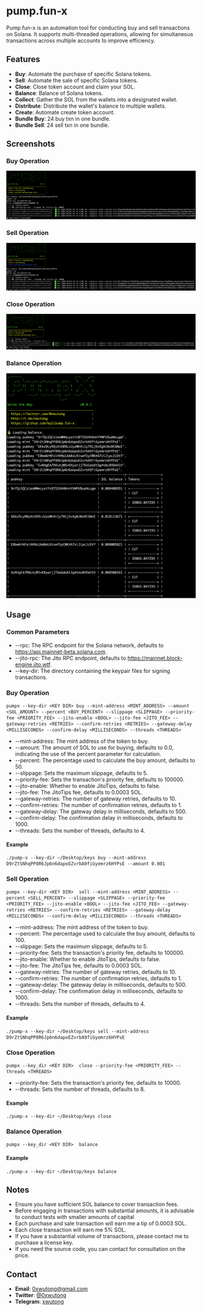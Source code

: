 # pump.fun-x
Pump.fun-x is an automation tool for conducting buy and sell transactions on Solana. It supports multi-threaded operations, allowing for simultaneous transactions across multiple accounts to improve efficiency.

## Features
- **Buy**: Automate the purchase of specific Solana tokens.
- **Sell**: Automate the sale of specific Solana tokens.
- **Close**: Close token account and claim your SOL.
- **Balance**: Balance of Solana tokens.
- **Collect**: Gather the SOL from the wallets into a designated wallet.
- **Distribute**: Distribute the wallet's balance to multiple wallets.
- **Create**: Automate create token account.
- **Bundle Buy**: 24 buy txn in one bundle.
- **Bundle Sell**: 24 sell txn in one bundle.

## Screenshots

### Buy Operation

![image](./screenshots/buy.png)

### Sell Operation

![image](./screenshots/sell.png)

### Close Operation

![image](./screenshots/close.png)

### Balance Operation

![image](./screenshots/balance.png)

## Usage

### Common Parameters
- --rpc: The RPC endpoint for the Solana network, defaults to https://api.mainnet-beta.solana.com.
- --jito-rpc: The Jito RPC endpoint, defaults to https://mainnet.block-engine.jito.wtf.
- --key-dir: The directory containing the keypair files for signing transactions.

### Buy Operation
```
pumpx --key-dir <KEY DIR> buy --mint-address <MINT_ADDRESS> --amount <SOL_AMOUNT> --percent <BUY_PERCENT> --slippage <SLIPPAGE> --priority-fee <PRIORITY_FEE> --jito-enable <BOOL> --jito-fee <JITO_FEE> --gateway-retries <RETRIES> --confirm-retries <RETRIES> --gateway-delay <MILLISECONDS> --confirm-delay <MILLISECONDS> --threads <THREADS>
```

- --mint-address: The mint address of the token to buy.
- --amount: The amount of SOL to use for buying, defaults to 0.0, indicating the use of the percent parameter for calculation.
- --percent: The percentage used to calculate the buy amount, defaults to 50.
- --slippage: Sets the maximum slippage, defaults to 5.
- --priority-fee: Sets the transaction's priority fee, defaults to 100000.
- --jito-enable: Whether to enable JitoTips, defaults to false.
- --jito-fee: The JitoTips fee, defaults to 0.0003 SOL.
- --gateway-retries: The number of gateway retries, defaults to 10.
- --confirm-retries: The number of confirmation retries, defaults to 1.
- --gateway-delay: The gateway delay in milliseconds, defaults to 500.
- --confirm-delay: The confirmation delay in milliseconds, defaults to 1000.
- --threads: Sets the number of threads, defaults to 4.

#### Example
```
./pump-x --key-dir ~/Desktop/keys buy --mint-address D9rZtSNhqPP8R6Jp6n6dapoEZvrbA9fiGyemrz6HYPsE --amount 0.001
```

### Sell Operation
```
pumpx --key-dir <KEY DIR>  sell --mint-address <MINT_ADDRESS> --percent <SELL_PERCENT> --slippage <SLIPPAGE> --priority-fee <PRIORITY_FEE> --jito-enable <BOOL> --jito-fee <JITO_FEE> --gateway-retries <RETRIES> --confirm-retries <RETRIES> --gateway-delay <MILLISECONDS> --confirm-delay <MILLISECONDS> --threads <THREADS>
```

- --mint-address: The mint address of the token to buy.
- --percent: The percentage used to calculate the buy amount, defaults to 100.
- --slippage: Sets the maximum slippage, defaults to 5.
- --priority-fee: Sets the transaction's priority fee, defaults to 100000.
- --jito-enable: Whether to enable JitoTips, defaults to false.
- --jito-fee: The JitoTips fee, defaults to 0.0003 SOL.
- --gateway-retries: The number of gateway retries, defaults to 10.
- --confirm-retries: The number of confirmation retries, defaults to 1.
- --gateway-delay: The gateway delay in milliseconds, defaults to 500.
- --confirm-delay: The confirmation delay in milliseconds, defaults to 1000.
- --threads: Sets the number of threads, defaults to 4.

#### Example
```
./pump-x --key-dir ~/Desktop/keys sell --mint-address D9rZtSNhqPP8R6Jp6n6dapoEZvrbA9fiGyemrz6HYPsE
```
### Close Operation
```
pumpx --key_dir <KEY DIR>  close --priority-fee <PRIORITY_FEE> --threads <THREADS>
```
- --priority-fee: Sets the transaction's priority fee, defaults to 10000.
- --threads: Sets the number of threads, defaults to 8.

#### Example
```
./pump-x --key-dir ~/Desktop/keys close
```

### Balance Operation
```
pumpx --key_dir <KEY DIR>  balance
```

#### Example
```
./pump-x --key-dir ~/Desktop/keys balance
```

## Notes
- Ensure you have sufficient SOL balance to cover transaction fees.
- Before engaging in transactions with substantial amounts, it is advisable to conduct tests with smaller amounts of capital
- Each purchase and sale transaction will earn me a tip of 0.0003 SOL. 
- Each close transaction will earn me 5% SOL.
- If you have a substantial volume of transactions, please contact me to purchase a license key.
- If you need the source code, you can contact for consultation on the price.

## Contact

- **Email**: [0xwutong@gmail.com](mailto:0xwutong@gmail.com)
- **Twitter**: [@0xwutong](https://twitter.com/0xwutong)
- **Telegram**: [xwutong](https://t.me/xwutong)

